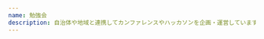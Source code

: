 ```yaml
---
name: 勉強会
description: 自治体や地域と連携してカンファレンスやハッカソンを企画・運営しています。新たな分野を学ぶきっかけや、率直な疑問を解消するためのワークショップも展開していきます。
---
```

